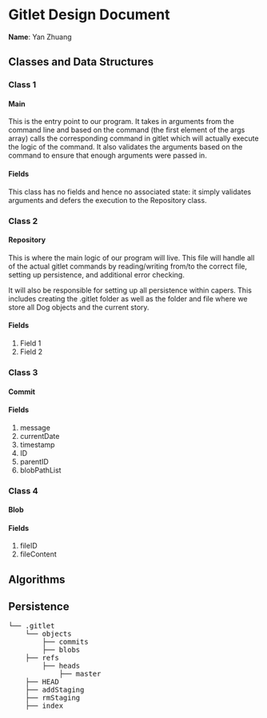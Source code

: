 # Gitlet Design Document

**Name**: Yan Zhuang

## Classes and Data Structures

### Class 1
#### Main
This is the entry point to our program. 
It takes in arguments from the command line and based on the command 
(the first element of the args array) calls the corresponding command in 
gitlet which will actually execute the logic of the command. 
It also validates the arguments based on the command to ensure that 
enough arguments were passed in.
#### Fields
This class has no fields and hence no associated state: 
it simply validates arguments and defers the execution to the Repository class.
### Class 2
#### Repository
This is where the main logic of our program will live. 
This file will handle all of the actual gitlet commands by reading/writing from/to the correct file,
setting up persistence, and additional error checking.

It will also be responsible for setting up all persistence within capers.
This includes creating the .gitlet folder as well as the folder and file
where we store all Dog objects and the current story.
#### Fields

1. Field 1
2. Field 2

### Class 3
#### Commit


#### Fields
1. message
2. currentDate
3. timestamp
4. ID
5. parentID
6. blobPathList

### Class 4
#### Blob

#### Fields
1. fileID
2. fileContent


## Algorithms

## Persistence
<pre>
└── .gitlet
    └── objects
        ├── commits
        ├── blobs
    ├── refs
        ├── heads
            ├── master
    ├── HEAD
    ├── addStaging
    ├── rmStaging
    ├── index
</pre>


